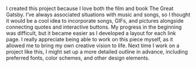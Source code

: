 I created this project because I love both the film and book The Great Gatsby. I’ve always associated situations with music and songs, so I thought it would be a cool idea to incorporate songs, GIFs, and pictures alongside connecting quotes and interactive buttons. My progress in the beginning was difficult, but it became easier as I developed a layout for each link page. I really appreciate being able to work on this piece myself, as it allowed me to bring my own creative vision to life. Next time I work on a project like this, I might set up a more detailed outline in advance, including preferred fonts, color schemes, and other design elements.

